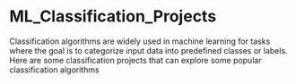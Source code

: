 # ML_Classification_Projects
Classification algorithms are widely used in machine learning for tasks where the goal is to categorize input data into predefined classes or labels.
Here are some classification projects that can explore some popular classification algorithms
